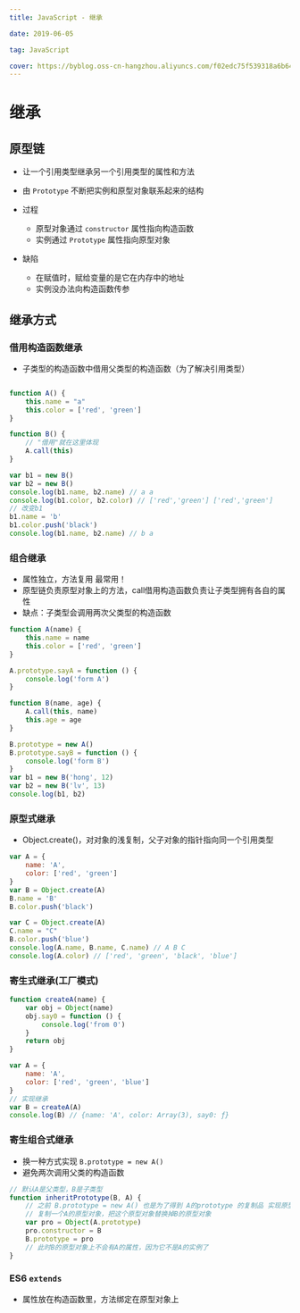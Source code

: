 ```yaml
---
title: JavaScript - 继承

date: 2019-06-05

tag: JavaScript

cover: https://byblog.oss-cn-hangzhou.aliyuncs.com/f02edc75f539318a6b642f6cb91f33f49c0074ed.jpg
---
```


# 继承

## 原型链

- 让一个引用类型继承另一个引用类型的属性和方法
- 由 `Prototype` 不断把实例和原型对象联系起来的结构

- 过程
    - 原型对象通过 `constructor` 属性指向构造函数
    - 实例通过 `Prototype` 属性指向原型对象
- 缺陷
    - 在赋值时，赋给变量的是它在内存中的地址
    - 实例没办法向构造函数传参

## 继承方式

### 借用构造函数继承

- 子类型的构造函数中借用父类型的构造函数（为了解决引用类型）

```js

function A() {
    this.name = "a"
    this.color = ['red', 'green']
}

function B() {
    // "借用"就在这里体现
    A.call(this)
}

var b1 = new B()
var b2 = new B()
console.log(b1.name, b2.name) // a a
console.log(b1.color, b2.color) // ['red','green'] ['red','green']
// 改变b1
b1.name = 'b'
b1.color.push('black')
console.log(b1.name, b2.name) // b a


```

### 组合继承

- 属性独立，方法复用 最常用！
- 原型链负责原型对象上的方法，call借用构造函数负责让子类型拥有各自的属性
- 缺点：子类型会调用两次父类型的构造函数

```js
function A(name) {
    this.name = name
    this.color = ['red', 'green']
}

A.prototype.sayA = function () {
    console.log('form A')
}

function B(name, age) {
    A.call(this, name)
    this.age = age
}

B.prototype = new A()
B.prototype.sayB = function () {
    console.log('form B')
}
var b1 = new B('hong', 12)
var b2 = new B('lv', 13)
console.log(b1, b2)
```

### 原型式继承

- Object.create()，对对象的浅复制，父子对象的指针指向同一个引用类型

```js
var A = {
    name: 'A',
    color: ['red', 'green']
}
var B = Object.create(A)
B.name = 'B'
B.color.push('black')

var C = Object.create(A)
C.name = "C"
B.color.push('blue')
console.log(A.name, B.name, C.name) // A B C
console.log(A.color) // ['red', 'green', 'black', 'blue']

```

### 寄生式继承(工厂模式)

```js
function createA(name) {
    var obj = Object(name)
    obj.say0 = function () {
        console.log('from 0')
    }
    return obj
}

var A = {
    name: 'A',
    color: ['red', 'green', 'blue']
}
// 实现继承
var B = createA(A)
console.log(B) // {name: 'A', color: Array(3), say0: ƒ}
```

### 寄生组合式继承

- 换一种方式实现 `B.prototype = new A()`
- 避免两次调用父类的构造函数

```js
// 默认A是父类型，B是子类型
function inheritPrototype(B, A) {
    // 之前 B.prototype = new A() 也是为了得到 A的prototype 的复制品 实现原型链
    // 复制一个A的原型对象，把这个原型对象替换掉B的原型对象
    var pro = Object(A.prototype)
    pro.constructor = B
    B.prototype = pro
    // 此时B的原型对象上不会有A的属性，因为它不是A的实例了
}
```

### ES6 `extends`

- 属性放在构造函数里，方法绑定在原型对象上



